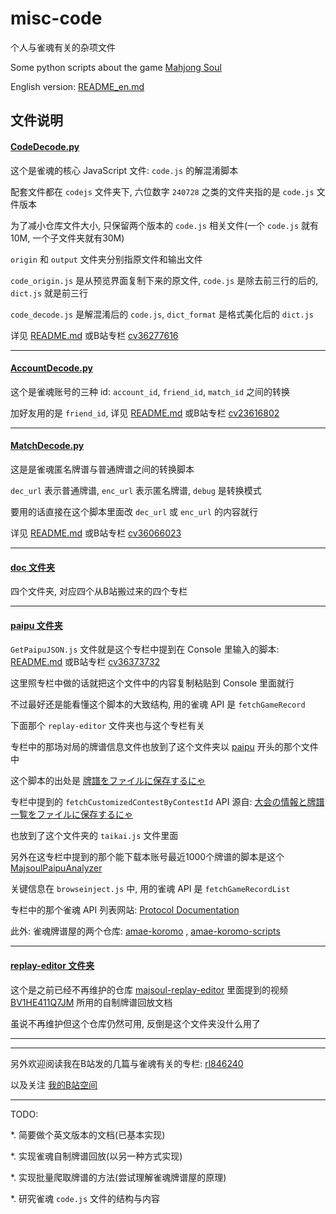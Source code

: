 # misc-code

个人与雀魂有关的杂项文件

Some python scripts about the game [Mahjong Soul](https://en.wikipedia.org/wiki/Mahjong_Soul)

English version: [README_en.md](./README_en.md)

## 文件说明

#### [CodeDecode.py](CodeDecode.py)

这个是雀魂的核心 JavaScript 文件: `code.js` 的解混淆脚本

配套文件都在 `codejs` 文件夹下, 六位数字 `240728` 之类的文件夹指的是 `code.js` 文件版本

为了减小仓库文件大小, 只保留两个版本的 `code.js` 相关文件(一个 `code.js` 就有10M, 一个子文件夹就有30M)

`origin` 和 `output` 文件夹分别指原文件和输出文件

`code_origin.js` 是从预览界面复制下来的原文件, `code.js` 是除去前三行的后的, `dict.js` 就是前三行

`code_decode.js` 是解混淆后的 `code.js`, `dict_format` 是格式美化后的 `dict.js`

详见 [README.md](./doc/codejs文件解混淆/README.md) 或B站专栏 [cv36277616](https://www.bilibili.com/read/cv36277616)

---

#### [AccountDecode.py](AccountDecode.py)

这个是雀魂账号的三种 id: `account_id`, `friend_id`, `match_id` 之间的转换

加好友用的是 `friend_id`, 详见 [README.md](doc/如何通过牌谱链接加好友/README.md) 或B站专栏 [cv23616802](https://www.bilibili.com/read/cv23616802) 

---

#### [MatchDecode.py](MatchDecode.py)

这是是雀魂匿名牌谱与普通牌谱之间的转换脚本

`dec_url` 表示普通牌谱, `enc_url` 表示匿名牌谱, `debug` 是转换模式

要用的话直接在这个脚本里面改 `dec_url` 或 `enc_url` 的内容就行

详见 [README.md](./doc/匿名牌谱与普通牌谱之间的转换/README.md) 或B站专栏 [cv36066023](https://www.bilibili.com/read/cv36066023)

---

#### [doc 文件夹](./doc)

四个文件夹, 对应四个从B站搬过来的四个专栏

---

#### [paipu 文件夹](paipu)

`GetPaipuJSON.js` 文件就是这个专栏中提到在 Console 里输入的脚本: [README.md](./doc/牌谱里面到底记载了什么/README.md) 或B站专栏 [cv36373732](https://www.bilibili.com/read/cv36373732)

这里照专栏中做的话就把这个文件中的内容复制粘贴到 Console 里面就行

不过最好还是能看懂这个脚本的大致结构, 用的雀魂 API 是 `fetchGameRecord`

下面那个 `replay-editor` 文件夹也与这个专栏有关

专栏中的那场对局的牌谱信息文件也放到了这个文件夹以 [paipu](paipu/paipu_210815-6da08e40-2605-42fb-a5e3-f8aa5940362a.json) 开头的那个文件中

这个脚本的出处是 [牌譜をファイルに保存するにゃ](https://wikiwiki.jp/majsoul-api/%E7%89%8C%E8%AD%9C%E3%82%92%E3%83%95%E3%82%A1%E3%82%A4%E3%83%AB%E3%81%AB%E4%BF%9D%E5%AD%98%E3%81%99%E3%82%8B%E3%81%AB%E3%82%83)

专栏中提到的 `fetchCustomizedContestByContestId` API 源自: [大会の情報と牌譜一覧をファイルに保存するにゃ](https://wikiwiki.jp/majsoul-api/%E5%A4%A7%E4%BC%9A%E3%81%AE%E6%83%85%E5%A0%B1%E3%81%A8%E7%89%8C%E8%AD%9C%E4%B8%80%E8%A6%A7%E3%82%92%E3%83%95%E3%82%A1%E3%82%A4%E3%83%AB%E3%81%AB%E4%BF%9D%E5%AD%98%E3%81%99%E3%82%8B%E3%81%AB%E3%82%83)

也放到了这个文件夹的 `taikai.js` 文件里面

另外在这专栏中提到的那个能下载本账号最近1000个牌谱的脚本是这个 [MajsoulPaipuAnalyzer](https://github.com/zyr17/MajsoulPaipuAnalyzer)

关键信息在 `browseinject.js` 中, 用的雀魂 API 是 `fetchGameRecordList`

专栏中的那个雀魂 API 列表网站: [Protocol Documentation](https://wife.awa.moe/mjsoul/api.html)

此外: 雀魂牌谱屋的两个仓库: [amae-koromo](https://github.com/SAPikachu/amae-koromo) , [amae-koromo-scripts](https://github.com/SAPikachu/amae-koromo-scripts)

---

#### [replay-editor 文件夹](replay-editor)

这个是之前已经不再维护的仓库 [majsoul-replay-editor](https://github.com/GrandDawn/majsoul-replay-editor) 里面提到的视频 [BV1HE411Q7JM](https://www.bilibili.com/video/BV1HE411Q7JM) 所用的自制牌谱回放文档

虽说不再维护但这个仓库仍然可用, 反倒是这个文件夹没什么用了

---

---

另外欢迎阅读我在B站发的几篇与雀魂有关的专栏: [rl846240](https://www.bilibili.com/read/readlist/rl846240)

以及关注 [我的B站空间](https://space.bilibili.com/372365985/)

---

TODO:

*. 简要做个英文版本的文档(已基本实现)

*. 实现雀魂自制牌谱回放(以另一种方式实现)

*. 实现批量爬取牌谱的方法(尝试理解雀魂牌谱屋的原理)

*. 研究雀魂 `code.js` 文件的结构与内容
